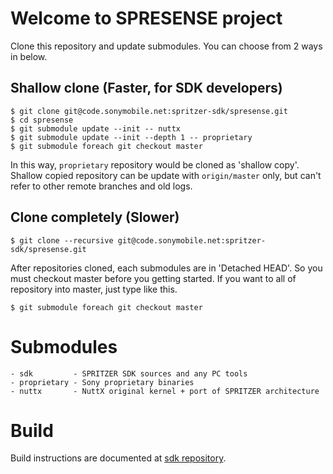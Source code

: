 # Welcome to SPRESENSE project

Clone this repository and update submodules. You can choose from 2 ways in below.

## Shallow clone (Faster, for SDK developers)

```
$ git clone git@code.sonymobile.net:spritzer-sdk/spresense.git
$ cd spresense
$ git submodule update --init -- nuttx
$ git submodule update --init --depth 1 -- proprietary
$ git submodule foreach git checkout master
```

In this way, `proprietary` repository would be cloned as 'shallow copy'.
Shallow copied repository can be update with `origin/master` only, but can't
refer to other remote branches and old logs.

## Clone completely (Slower)

```
$ git clone --recursive git@code.sonymobile.net:spritzer-sdk/spresense.git
```

After repositories cloned, each submodules are in 'Detached HEAD'.
So you must checkout master before you getting started.
If you want to all of repository into master, just type like this.

```
$ git submodule foreach git checkout master
```

# Submodules

```
- sdk         - SPRITZER SDK sources and any PC tools
- proprietary - Sony proprietary binaries
- nuttx       - NuttX original kernel + port of SPRITZER architecture
```

# Build

Build instructions are documented at [sdk repository](http://code.sonymobile.net/spritzer-sdk/sdk).
